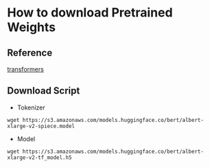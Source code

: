 # How to download Pretrained Weights
## Reference
[transformers](https://huggingface.co/transformers/model_doc/albert.html)
## Download Script
 - Tokenizer
 ```
 wget https://s3.amazonaws.com/models.huggingface.co/bert/albert-xlarge-v2-spiece.model
 ```
 - Model
 ```
 wget https://s3.amazonaws.com/models.huggingface.co/bert/albert-xlarge-v2-tf_model.h5
 ```
